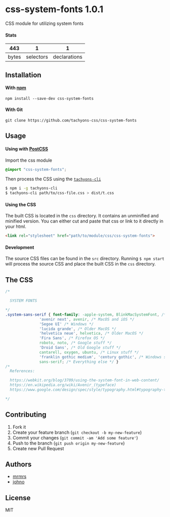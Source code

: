 # css-system-fonts 1.0.1

CSS module for utilizing system fonts

#### Stats

443 | 1 | 1
---|---|---
bytes | selectors | declarations

## Installation

#### With [npm](https://npmjs.com)

```
npm install --save-dev css-system-fonts
```

#### With Git

```
git clone https://github.com/tachyons-css/css-system-fonts
```

## Usage

#### Using with [PostCSS](https://github.com/postcss/postcss)

Import the css module

```css
@import "css-system-fonts";
```

Then process the CSS using the [`tachyons-cli`](https://github.com/tachyons-css/tachyons-cli)

```sh
$ npm i -g tachyons-cli
$ tachyons-cli path/to/css-file.css > dist/t.css
```

#### Using the CSS

The built CSS is located in the `css` directory. It contains an unminified and minified version.
You can either cut and paste that css or link to it directly in your html.

```html
<link rel="stylesheet" href="path/to/module/css/css-system-fonts">
```

#### Development

The source CSS files can be found in the `src` directory.
Running `$ npm start` will process the source CSS and place the built CSS in the `css` directory.

## The CSS

```css
/*

  SYSTEM FONTS

*/
.system-sans-serif { font-family: -apple-system, BlinkMacSystemFont, /* MacOS and iOS */
               'avenir next', avenir, /* MacOS and iOS */
               'Segoe UI' /* Windows */
               'lucida grande', /* Older MacOS */
               'helvetica neue', helvetica, /* Older MacOS */
               'Fira Sans', /* Firefox OS */
               roboto, noto, /* Google stuff */
               'Droid Sans', /* Old Google stuff */
               cantarell, oxygen, ubuntu, /* Linux stuff */
               'franklin gothic medium', 'century gothic', /* Windows stuff */
               sans-serif; /* Everything else */ }
/*
  References:

  https://webkit.org/blog/3709/using-the-system-font-in-web-content/
  https://en.wikipedia.org/wiki/Avenir_(typeface)
  https://www.google.com/design/spec/style/typography.html#typography-typeface

*/
```

## Contributing

1. Fork it
2. Create your feature branch (`git checkout -b my-new-feature`)
3. Commit your changes (`git commit -am 'Add some feature'`)
4. Push to the branch (`git push origin my-new-feature`)
5. Create new Pull Request

## Authors

* [mrmrs](http://mrmrs.io)
* [johno](http://johnotander.com)

## License

MIT

